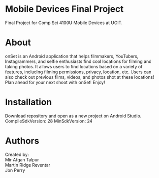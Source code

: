 # Mobile Devices Final Project
Final Project for Comp Sci 4100U Mobile Devices at UOIT.

# About
onSet is an Android application that helps filmmakers, YouTubers, Instagrammers, and selfie enthusiasts find cool locations for filming and taking photos. It allows users to find locations based on a variety of features, including filming permissions, privacy, location, etc. Users can also check out previous films, videos, and photos shot at these locations! Plan ahead for your next shoot with onSet! Enjoy!

# Installation
Download repository and open as a new project on Android Studio. CompileSdkVersion: 28 MinSdkVersion: 24

# Authors
Created by:  
Mir Afgan Talpur \
Martin Ridge Reventar \
Jon Perry 
